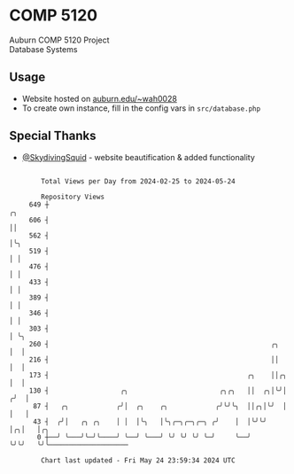 # COMP 5120
Auburn COMP 5120 Project  
Database Systems

## Usage
- Website hosted on [auburn.edu/~wah0028](https://webhome.auburn.edu/~wah0028/)
- To create own instance, fill in the config vars in `src/database.php`

## Special Thanks
- [@SkydivingSquid](https://github.com/SkydivingSquid) - website beautification & added functionality

```

        Total Views per Day from 2024-02-25 to 2024-05-24

        Repository Views
     649 ┼                                                               ╭╮
     606 ┤                                                               ││
     562 ┤                                                               │╰╮
     519 ┤                                                               │ │
     476 ┤                                                               │ │
     433 ┤                                                               │ │
     389 ┤                                                               │ │
     346 ┤                                                               │ │
     303 ┤                                                               │ ╰╮
     260 ┤                                                        ╭╮     │  │
     216 ┤                                                        ││     │  │
     173 ┤                                                  ╭╮    ││╭╮   │  │
     130 ┤                  ╭╮                       ╭╮╭╮   ││  ╭╮│╰╯│  ╭╯  │
      87 ┤   ╭╮            ╭╯│  ╭╮    ╭╮            ╭╯╰╯╰╮  ││╭╮│╰╯  │  │   │
      43 ┤  ╭╯│   ╭╮ ╭╮    │ │  │╰╮   │╰╮╭─╮╭─╮╭─╮ ╭╯    │  │╰╯╰╯    │╭╮│   │╭╮
       0 ┼──╯ ╰───╯╰─╯╰────╯ ╰──╯ ╰───╯ ╰╯ ╰╯ ╰╯ ╰─╯     ╰──╯        ╰╯╰╯   ╰╯╰────────────────────

        Chart last updated - Fri May 24 23:59:34 2024 UTC
        
```
